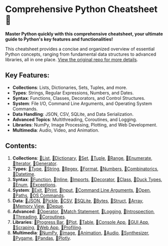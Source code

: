 # Comprehensive Python Cheatsheet 🔗

**Master Python quickly with this comprehensive cheatsheet, your ultimate guide to Python's key features and functionalities!**

This cheatsheet provides a concise and organized overview of essential Python concepts, ranging from fundamental data structures to advanced libraries, all in one place.  [View the original repo for more details](https://github.com/gto76/python-cheatsheet).

## Key Features:

*   **Collections**: Lists, Dictionaries, Sets, Tuples, and more.
*   **Types**: Strings, Regular Expressions, Numbers, and Dates.
*   **Syntax**: Functions, Classes, Decorators, and Control Structures.
*   **System**: File I/O, Command Line Arguments, and Operating System Commands.
*   **Data Handling**: JSON, CSV, SQLite, and Data Serialization.
*   **Advanced Topics**: Multithreading, Coroutines, and Logging.
*   **Libraries**:  NumPy, Image Processing, Plotting, and Web Development.
*   **Multimedia**:  Audio, Video, and Animation.

## Contents:

1.  **Collections**: [🔗List](#list), [🔗Dictionary](#dictionary), [🔗Set](#set), [🔗Tuple](#tuple), [🔗Range](#range), [🔗Enumerate](#enumerate), [🔗Iterator](#iterator), [🔗Generator](#generator).
2.  **Types**: [🔗Type](#type), [🔗String](#string), [🔗Regex](#regex), [🔗Format](#format), [🔗Numbers](#numbers), [🔗Combinatorics](#combinatorics), [🔗Datetime](#datetime).
3.  **Syntax**: [🔗Function](#function), [🔗Inline](#inline), [🔗Imports](#imports), [🔗Decorator](#decorator), [🔗Class](#class), [🔗Duck Types](#duck-types), [🔗Enum](#enum), [🔗Exceptions](#exceptions).
4.  **System**: [🔗Exit](#exit), [🔗Print](#print), [🔗Input](#input), [🔗Command Line Arguments](#command-line-arguments), [🔗Open](#open), [🔗Paths](#paths), [🔗OS Commands](#os-commands).
5.  **Data**: [🔗JSON](#json), [🔗Pickle](#pickle), [🔗CSV](#csv), [🔗SQLite](#sqlite), [🔗Bytes](#bytes), [🔗Struct](#struct), [🔗Array](#array), [🔗Memory View](#memory-view), [🔗Deque](#deque).
6.  **Advanced**: [🔗Operator](#operator), [🔗Match Statement](#match-statement), [🔗Logging](#logging), [🔗Introspection](#introspection), [🔗Threading](#threading), [🔗Coroutines](#coroutines).
7.  **Libraries**: [🔗Progress Bar](#progress-bar), [🔗Plot](#plot), [🔗Table](#table), [🔗Console App](#console-app), [🔗GUI App](#gui-app), [🔗Scraping](#scraping), [🔗Web App](#web-app), [🔗Profiling](#profiling).
8.  **Multimedia**: [🔗NumPy](#numpy), [🔗Image](#image), [🔗Animation](#animation), [🔗Audio](#audio), [🔗Synthesizer](#synthesizer), [🔗Pygame](#pygame), [🔗Pandas](#pandas), [🔗Plotly](#plotly).